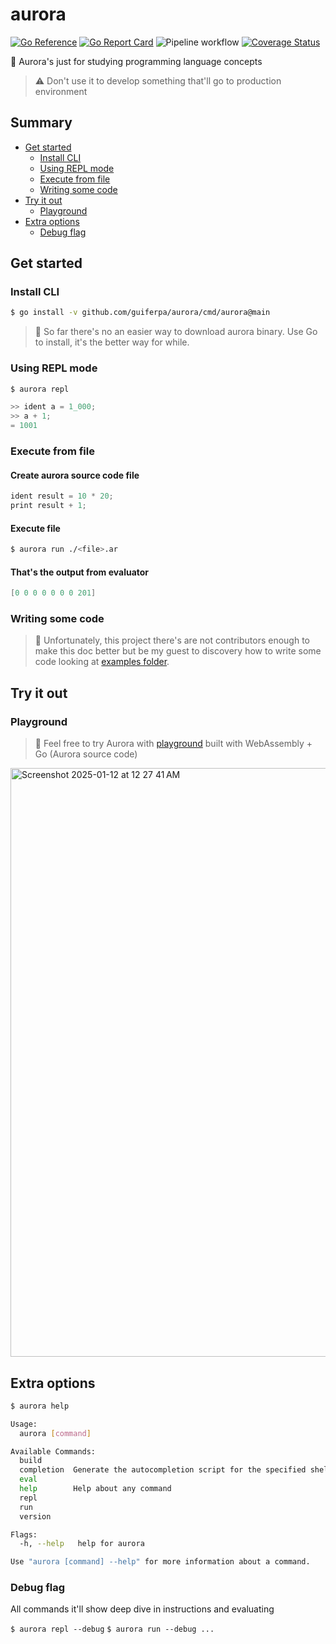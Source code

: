 # aurora

[![Go Reference](https://pkg.go.dev/badge/github.com/guiferpa/aurora.svg)](https://pkg.go.dev/github.com/guiferpa/aurora)
[![Go Report Card](https://goreportcard.com/badge/github.com/guiferpa/aurora)](https://goreportcard.com/report/github.com/guiferpa/aurora)
![Pipeline workflow](https://github.com/guiferpa/aurora/actions/workflows/pipeline.yml/badge.svg)
[![Coverage Status](https://coveralls.io/repos/github/guiferpa/aurora/badge.svg?branch=main)](https://coveralls.io/github/guiferpa/aurora?branch=main)

🌌 Aurora's just for studying programming language concepts

> ⚠ Don't use it to develop something that'll go to production environment

## Summary

- [Get started](#get-started)
  - [Install CLI](#install-cli)
  - [Using REPL mode](#using-repl-mode)
  - [Execute from file](#execute-from-file)
  - [Writing some code](#writing-some-code)
- [Try it out](#try-it-out)
  - [Playground](#playground)
- [Extra options](#extra-options)
  - [Debug flag](#debug-flag)

## Get started

### Install CLI
```sh
$ go install -v github.com/guiferpa/aurora/cmd/aurora@main
```
> 🎈 So far there's no an easier way to download aurora binary. Use Go to install, it's the better way for while.

### Using REPL mode

```sh
$ aurora repl
```

```java
>> ident a = 1_000;
>> a + 1;
= 1001
```

### Execute from file

#### Create aurora source code file

```java
ident result = 10 * 20;
print result + 1;
```

#### Execute file

```sh
$ aurora run ./<file>.ar
```

#### That's the output from evaluator
```java
[0 0 0 0 0 0 0 201]
```

### Writing some code
> 🎈 Unfortunately, this project there's are not contributors enough to make this doc better but be my guest to discovery how to write some code looking at [examples folder](/examples).

## Try it out

### Playground
> 🚀 Feel free to try Aurora with [playground](https://guiferpa.github.io/aurora) built with WebAssembly + Go (Aurora source code)
<img width="942" alt="Screenshot 2025-01-12 at 12 27 41 AM" src="https://github.com/user-attachments/assets/51f073de-1fde-4a68-9cf8-b608b5b83032" />

## Extra options

```sh
$ aurora help

Usage:
  aurora [command]

Available Commands:
  build
  completion  Generate the autocompletion script for the specified shell
  eval
  help        Help about any command
  repl
  run
  version

Flags:
  -h, --help   help for aurora

Use "aurora [command] --help" for more information about a command.
```

### Debug flag

All commands it'll show deep dive in instructions and evaluating

`$ aurora repl --debug`
`$ aurora run --debug ...`
